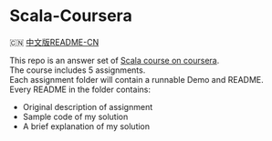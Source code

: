 # Scala-Coursera  

:cn: [中文版README-CN](https://github.com/CtheSky/Scala-Coursera/blob/master/README-CN.md)

This repo is an answer set of [Scala course on coursera](https://www.coursera.org/learn/progfun1).  
The course includes 5 assignments.  
Each assignment folder will contain a runnable Demo and README.  
Every README in the folder contains:
* Original description of assignment
* Sample code of my solution
* A brief explanation of my solution


